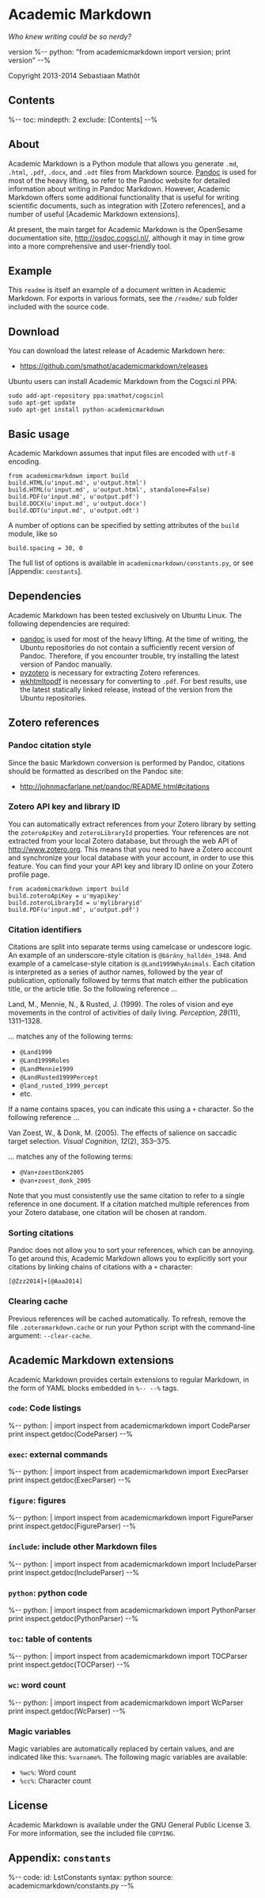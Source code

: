 # Academic Markdown

*Who knew writing could be so nerdy?*

version %-- python: "from academicmarkdown import version; print version" --%

Copyright 2013-2014 Sebastiaan Mathôt

## Contents

%--
toc:
 mindepth: 2
 exclude: [Contents]
--%

## About

Academic Markdown is a Python module that allows you generate `.md`, `.html`, `.pdf`, `.docx`, and `.odt` files from Markdown source. [Pandoc] is used for most of the heavy lifting, so refer to the Pandoc website for detailed information about writing in Pandoc Markdown. However, Academic Markdown offers some additional functionality that is useful for writing scientific documents, such as integration with [Zotero references], and a number of useful [Academic Markdown extensions].

At present, the main target for Academic Markdown is the OpenSesame documentation site, <http://osdoc.cogsci.nl/>, although it may in time grow into a more comprehensive and user-friendly tool.

## Example

This `readme` is itself an example of a document written in Academic Markdown. For exports in various formats, see the `/readme/` sub folder included with the source code.

## Download

You can download the latest release of Academic Markdown here:

- <https://github.com/smathot/academicmarkdown/releases>

Ubuntu users can install Academic Markdown from the Cogsci.nl PPA:

	sudo add-apt-repository ppa:smathot/cogscinl
	sudo apt-get update
	sudo apt-get install python-academicmarkdown

## Basic usage

Academic Markdown assumes that input files are encoded with `utf-8` encoding.

~~~ {.python}
from academicmarkdown import build
build.HTML(u'input.md', u'output.html')
build.HTML(u'input.md', u'output.html', standalone=False)
build.PDF(u'input.md', u'output.pdf')
build.DOCX(u'input.md', u'output.docx')
build.ODT(u'input.md', u'output.odt')
~~~

A number of options can be specified by setting attributes of the `build` module, like so

~~~ {.python}
build.spacing = 30, 0
~~~

The full list of options is available in `academicmarkdown/constants.py`, or see [Appendix: `constants`].

## Dependencies

Academic Markdown has been tested exclusively on Ubuntu Linux. The following dependencies are required:

- [pandoc] is used for most of the heavy lifting. At the time of writing, the Ubuntu repositories do not contain a sufficiently recent version of Pandoc. Therefore, if you encounter trouble, try installing the latest version of Pandoc manually.
- [pyzotero] is necessary for extracting Zotero references.
- [wkhtmltopdf] is necessary for converting to `.pdf`. For best results, use the latest statically linked release, instead of the version from the Ubuntu repositories.

## Zotero references

### Pandoc citation style

Since the basic Markdown conversion is performed by Pandoc, citations should be formatted as described on the Pandoc site:

- <http://johnmacfarlane.net/pandoc/README.html#citations>

### Zotero API key and library ID

You can automatically extract references from your Zotero library by setting the `zoteroApiKey` and `zoteroLibraryId` properties. Your references are not extracted from your local Zotero database, but through the web API of <http://www.zotero.org>. This means that you need to have a Zotero account and synchronize your local database with your account, in order to use this feature. You can find your your API key and library ID online on your Zotero profile page.

~~~ {.python}
from academicmarkdown import build
build.zoteroApiKey = u'myapikey'
build.zoteroLibraryId = u'mylibraryid'
build.PDF(u'input.md', u'output.pdf')
~~~

### Citation identifiers

Citations are split into separate terms using camelcase or undescore logic. An example of an underscore-style citation is `@bárány_halldén_1948`. And example of a camelcase-style citation is `@Land1999WhyAnimals`. Each citation is interpreted as a series of author names, followed by the year of publication, optionally followed by terms that match either the publication title, or the article title. So the following reference ...

Land, M., Mennie, N., & Rusted, J. (1999). The roles of vision and eye movements in the control of activities of daily living. *Perception*, *28*(11), 1311–1328.

... matches any of the following terms:

- `@Land1999`
- `@Land1999Roles`
- `@LandMennie1999`
- `@LandRusted1999Percept`
- `@land_rusted_1999_percept`
- etc.

If a name contains spaces, you can indicate this using a `+` character. So the following reference ...

Van Zoest, W., & Donk, M. (2005). The effects of salience on saccadic target selection. *Visual Cognition*, *12*(2), 353–375.

... matches any of the following terms:

- `@Van+zoestDonk2005`
- `@van+zoest_donk_2005`

Note that you must consistently use the same citation to refer to a single reference in one document. If a citation matched multiple references from your Zotero database, one citation will be chosen at random.

### Sorting citations

Pandoc does not allow you to sort your references, which can be annoying. To get around this, Academic Markdown allows you to explicitly sort your citations by linking chains of citations with a `+` character:

	[@Zzz2014]+[@Aaa2014]

### Clearing cache

Previous references will be cached automatically. To refresh, remove the file `.zoteromarkdown.cache` or run your Python script with the command-line argument: `--clear-cache`.

## Academic Markdown extensions

Academic Markdown provides certain extensions to regular Markdown, in the form of YAML blocks embedded in `%-- --%` tags.

### `code`: Code listings

%--
python: |
 import inspect
 from academicmarkdown import CodeParser
 print inspect.getdoc(CodeParser)
--%

### `exec`: external commands

%--
python: |
 import inspect
 from academicmarkdown import ExecParser
 print inspect.getdoc(ExecParser)
--%

### `figure`: figures

%--
python: |
 import inspect
 from academicmarkdown import FigureParser
 print inspect.getdoc(FigureParser)
--%

### `include`: include other Markdown files

%--
python: |
 import inspect
 from academicmarkdown import IncludeParser
 print inspect.getdoc(IncludeParser)
--%

### `python`: python code

%--
python: |
 import inspect
 from academicmarkdown import PythonParser
 print inspect.getdoc(PythonParser)
--%

### `toc`: table of contents

%--
python: |
 import inspect
 from academicmarkdown import TOCParser
 print inspect.getdoc(TOCParser)
--%

### `wc`: word count

%--
python: |
 import inspect
 from academicmarkdown import WcParser
 print inspect.getdoc(WcParser)
--%

### Magic variables

Magic variables are automatically replaced by certain values, and are indicated like this: `%varname%`. The following magic variables are available:

- `%wc%`: Word count
- `%cc%`: Character count

## License

Academic Markdown is available under the GNU General Public License 3. For more information, see the included file `COPYING`.

## Appendix: `constants`

%--
code:
 id: LstConstants
 syntax: python
 source: academicmarkdown/constants.py
--%

[pandoc]: http://johnmacfarlane.net/pandoc/
[pyzotero]: http://pyzotero.readthedocs.org/
[zotero]: http://www.zotero.org/
[wkhtmltopdf]: https://code.google.com/p/wkhtmltopdf/
